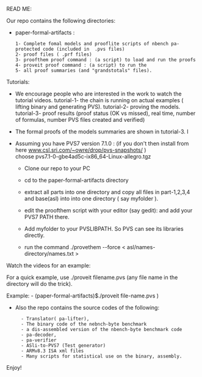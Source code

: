READ ME:

Our repo contains the following directories: 

- paper-formal-artifacts :

      1- Complete fomal models and prooflite scripts of nbench pa-protected code (included in  .pvs files)
      2- proof files ( .prf files)
      3- proofthem proof command : (a script) to load and run the proofs
      4- proveit proof command : (a script) to run the 
      5- all proof summaries (and "grandstotals" files).

Tutorials:

- We encourage people who are interested in the work to watch the tutorial videos.
     tutorial-1- the chain is running on actual examples ( lifting binary and generating PVS).
     tutorial-2- proving the models.
     tutorial-3- proof results (proof status (OK vs missed), real time, number of formulas, number PVS files created and verified)

- The formal proofs of the models summaries are shown in tutorial-3. I 

- Assuming you have PVS7 version 7.1.0 : 
  (if you don't then install from here www.csl.sri.com/~owre/drop/pvs-snapshots/  )  
      choose pvs7.1-0-gbe4ad5c-ix86_64-Linux-allegro.tgz 

     - Clone our repo to your PC 
     - cd to the paper-formal-artifacts directory
     - extract all parts into one directory and copy all files in part-1,2,3,4 and base(asl) into into one directory ( say myfolder ).  
     - edit the proofthem script with your editor (say gedit):
          and add your PVS7 PATH there. 
     - Add myfolder to your PVSLIBPATH. So PVS can see its libraries directly.       
                  
     - run the command ./provethem --force <  asl/names-directory/names.txt  > 

 Watch the videos for an example: 
          
For a quick example, use ./proveit filename.pvs (any file name in the directory will do the trick).
 
 Example:
     - (paper-formal-artifacts)$./proveit file-name.pvs )

                           
- Also the repo contains the source codes of the following:

        - Translator( pa-lifter),
        - The binary code of the nebnch-byte benchmark
        - a dis-assembled version of the nbench-byte benchmark code
        - pa-decoder, 
        - pa-verifier
        - ASli-to-PVS7 (Test generator)
        - ARMv8.3 ISA xml files 
        - Many scripts for statistical use on the binary, assembly.
 
 Enjoy! 
